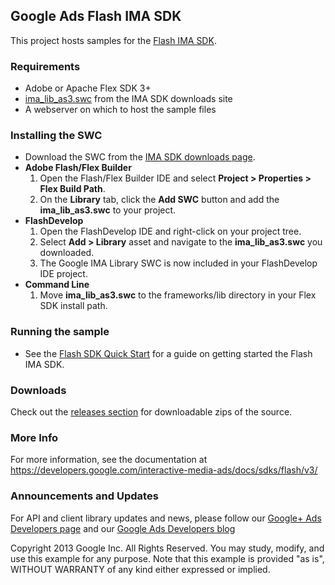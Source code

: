 Google Ads Flash IMA SDK
------------------------

This project hosts samples for the [Flash IMA SDK](https://developers.google.com/interactive-media-ads/docs/sdks/flash/v3/).

### Requirements
  * Adobe or Apache Flex SDK 3+
  * [ima_lib_as3.swc](https://developers.google.com/interactive-media-ads/downloads) from the IMA SDK downloads site
  * A webserver on which to host the sample files

### Installing the SWC
  * Download the SWC from the [IMA SDK downloads page](https://developers.google.com/interactive-media-ads/downloads).
  * **Adobe Flash/Flex Builder**
    1. Open the Flash/Flex Builder IDE and select **Project > Properties > Flex Build Path**.
    2. On the **Library** tab, click the **Add SWC** button and add the **ima_lib_as3.swc** to your project.
  * **FlashDevelop**
    1. Open the FlashDevelop IDE and right-click on your project tree.
    2. Select **Add > Library** asset and navigate to the **ima_lib_as3.swc** you downloaded.
    3. The Google IMA Library SWC is now included in your FlashDevelop IDE project.
  * **Command Line**
    1. Move **ima_lib_as3.swc** to the frameworks/lib directory in your Flex SDK install path.

### Running the sample
  * See the [Flash SDK Quick Start](https://developers.google.com/interactive-media-ads/docs/sdks/flash/v3/quickstart) for a guide on getting started the Flash IMA SDK.

### Downloads
Check out the [releases section](https://github.com/googleads/googleads-ima-flash/releases) for downloadable zips of the source.

### More Info
For more information, see the documentation at https://developers.google.com/interactive-media-ads/docs/sdks/flash/v3/

### Announcements and Updates
For API and client library updates and news, please follow our [Google+ Ads Developers page](https://plus.google.com/+GoogleAdsDevelopers/posts) and our [Google Ads Developers blog](http://googleadsdeveloper.blogspot.com/)

Copyright 2013 Google Inc. All Rights Reserved.
You may study, modify, and use this example for any purpose.
Note that this example is provided "as is", WITHOUT WARRANTY of any kind either expressed or implied.

